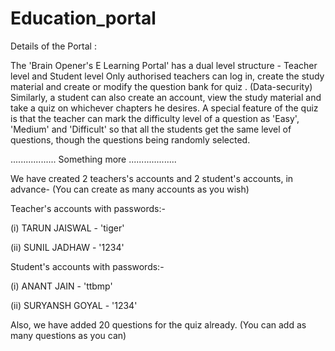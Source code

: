 # Education_portal
Details of the Portal :

The 'Brain Opener's E Learning Portal' has a dual level structure - Teacher level and Student level
Only authorised teachers can log in, create the study material and create or modify the question bank for quiz . (Data-security)
Similarly, a student can also create an account, view the study material and take a quiz on whichever chapters he desires.
A special feature of the quiz is that the teacher can mark the difficulty level of a question as 'Easy', 'Medium' and 'Difficult' so that all the students get the same level of questions, though the questions being randomly selected.

.................. Something more ...................

   We have created 2 teachers's accounts and 2 student's accounts, in advance- 
                      (You can create as many accounts as you wish)
                      
Teacher's accounts with passwords:-

(i) TARUN JAISWAL - 'tiger'

(ii) SUNIL JADHAW - '1234'

Student's accounts with passwords:-

(i) ANANT JAIN - 'ttbmp'

(ii) SURYANSH GOYAL - '1234'

Also, we have added 20 questions for the quiz already. (You can add as many questions as you can)
